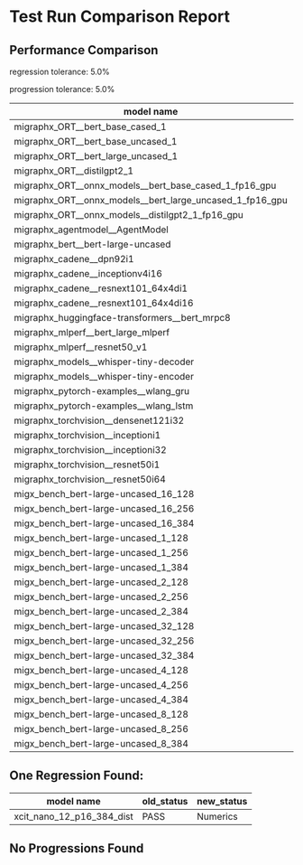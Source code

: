 # Test Run Comparison Report

## Performance Comparison

regression tolerance: 5.0%

progression tolerance: 5.0%

|model name|exit_status|analysis|old_time_ms|new_time_ms|change_ms|percent_change|
|---|---|---|---|---|---|---|
|migraphx_ORT__bert_base_cased_1|PASS|regression|89.9793|99.2619|9.2826|10.32%|
|migraphx_ORT__bert_base_uncased_1|PASS|within tol|90.6642|91.6356|0.9714|1.07%|
|migraphx_ORT__bert_large_uncased_1|PASS|regression|255.2931|500.6656|245.3725|96.11%|
|migraphx_ORT__distilgpt2_1|PASS|within tol|33.3788|33.1475|-0.2313|-0.69%|
|migraphx_ORT__onnx_models__bert_base_cased_1_fp16_gpu|Numerics|within tol|86.1499|85.976|-0.1738|-0.2%|
|migraphx_ORT__onnx_models__bert_large_uncased_1_fp16_gpu|Numerics|within tol|254.159|256.3652|2.2062|0.87%|
|migraphx_ORT__onnx_models__distilgpt2_1_fp16_gpu|Numerics|regression|40.9683|50.5913|9.6229|23.49%|
|migraphx_agentmodel__AgentModel|Numerics|regression|0.9992|1.3758|0.3767|37.7%|
|migraphx_bert__bert-large-uncased|PASS|within tol|375.7765|380.573|4.7965|1.28%|
|migraphx_cadene__dpn92i1|PASS|regression|164.2869|218.5388|54.2519|33.02%|
|migraphx_cadene__inceptionv4i16|PASS|within tol|5425.8134|5463.6723|37.8589|0.7%|
|migraphx_cadene__resnext101_64x4di1|PASS|regression|315.8763|344.6747|28.7984|9.12%|
|migraphx_cadene__resnext101_64x4di16|PASS|within tol|5041.3193|5040.4599|-0.8594|-0.02%|
|migraphx_huggingface-transformers__bert_mrpc8|PASS|within tol|398.1225|402.3573|4.2347|1.06%|
|migraphx_mlperf__bert_large_mlperf|Numerics|regression|434.8397|607.1644|172.3248|39.63%|
|migraphx_mlperf__resnet50_v1|PASS|within tol|96.9498|96.8228|-0.127|-0.13%|
|migraphx_models__whisper-tiny-decoder|PASS|progression|37.7305|33.3719|-4.3585|-11.55%|
|migraphx_models__whisper-tiny-encoder|Numerics|within tol|179.4482|179.4321|-0.0161|-0.01%|
|migraphx_pytorch-examples__wlang_gru|PASS|progression|70.6601|60.5832|-10.077|-14.26%|
|migraphx_pytorch-examples__wlang_lstm|PASS|progression|24.1545|21.2275|-2.927|-12.12%|
|migraphx_torchvision__densenet121i32|PASS|within tol|1495.6344|1494.9423|-0.6921|-0.05%|
|migraphx_torchvision__inceptioni1|PASS|regression|203.9353|223.626|19.6907|9.66%|
|migraphx_torchvision__inceptioni32|PASS|within tol|5725.2768|5811.833|86.5562|1.51%|
|migraphx_torchvision__resnet50i1|PASS|within tol|86.1466|87.7851|1.6385|1.9%|
|migraphx_torchvision__resnet50i64|PASS|within tol|5465.5841|5422.515|-43.069|-0.79%|
|migx_bench_bert-large-uncased_16_128|PASS|regression|1417.8893|1526.887|108.9977|7.69%|
|migx_bench_bert-large-uncased_16_256|PASS|within tol|3216.6718|3085.799|-130.8728|-4.07%|
|migx_bench_bert-large-uncased_16_384|Numerics|within tol|4749.1306|4922.1448|173.0141|3.64%|
|migx_bench_bert-large-uncased_1_128|PASS|regression|152.1147|216.7895|64.6749|42.52%|
|migx_bench_bert-large-uncased_1_256|PASS|regression|252.0077|269.0802|17.0725|6.77%|
|migx_bench_bert-large-uncased_1_384|PASS|within tol|372.6653|378.753|6.0877|1.63%|
|migx_bench_bert-large-uncased_2_128|PASS|regression|243.3304|284.726|41.3957|17.01%|
|migx_bench_bert-large-uncased_2_256|PASS|within tol|449.4961|429.4487|-20.0473|-4.46%|
|migx_bench_bert-large-uncased_2_384|PASS|regression|663.0479|744.3882|81.3403|12.27%|
|migx_bench_bert-large-uncased_32_128|PASS|regression|2929.0085|3113.4062|184.3977|6.3%|
|migx_bench_bert-large-uncased_32_256|PASS|within tol|5786.6509|5789.9085|3.2576|0.06%|
|migx_bench_bert-large-uncased_32_384|Numerics|within tol|9157.6528|9100.8867|-56.766|-0.62%|
|migx_bench_bert-large-uncased_4_128|PASS|regression|408.4262|505.2134|96.7872|23.7%|
|migx_bench_bert-large-uncased_4_256|PASS|within tol|802.3531|833.0172|30.6641|3.82%|
|migx_bench_bert-large-uncased_4_384|PASS|progression|1900.2161|1249.911|-650.3051|-34.22%|
|migx_bench_bert-large-uncased_8_128|PASS|within tol|737.4732|740.7254|3.2522|0.44%|
|migx_bench_bert-large-uncased_8_256|PASS|within tol|1518.2427|1584.9952|66.7524|4.4%|
|migx_bench_bert-large-uncased_8_384|PASS|within tol|2634.8574|2561.7256|-73.1317|-2.78%|

## One Regression Found:

|model name|old_status|new_status|
|---|---|---|
|xcit_nano_12_p16_384_dist|PASS|Numerics|

## No Progressions Found

